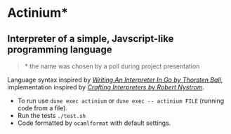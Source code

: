 # Actinium*

## Interpreter of a simple, Javscript-like programming language

> \* the name was chosen by a poll during project presentation

Language syntax inspired by _[Writing An Interpreter In Go by Thorsten Ball](https://interpreterbook.com/)_, implementation inspired by _[Crafting Interpreters by Robert Nystrom](https://craftinginterpreters.com/)_.

* To run use `dune exec actinium` or `dune exec -- actinium FILE` (running code from a file).
* Run the tests `./test.sh`
* Code formatted by `ocamlformat` with default settings.
